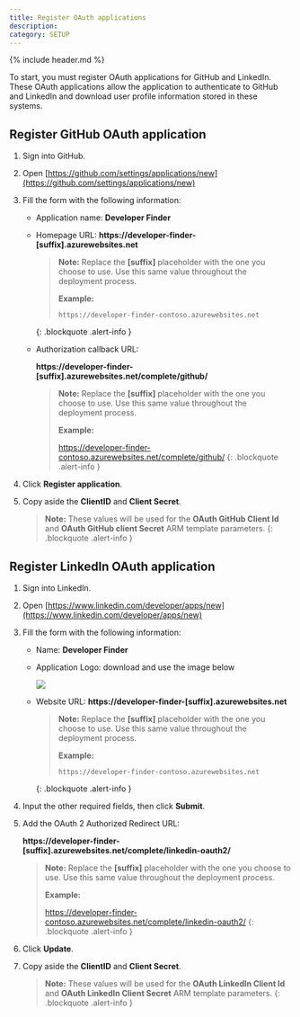 ```yaml
---
title: Register OAuth applications
description:
category: SETUP
---
```


{% include header.md %}

To start, you must register OAuth applications for GitHub and LinkedIn. These OAuth applications allow the application to authenticate to GitHub and LinkedIn and download user profile information stored in these systems.

## Register GitHub OAuth application

1. Sign into GitHub.
2. Open [https://github.com/settings/applications/new](https://github.com/settings/applications/new)
3. Fill the form with the following information:

   * Application name: **Developer Finder**

   * Homepage URL: **https://developer-finder-[suffix].azurewebsites.net**

      > **Note:** Replace the **[suffix]** placeholder with the one you choose to use. Use this same value throughout the deployment process.
      >
      > **Example:**
      >
      > 	https://developer-finder-contoso.azurewebsites.net
      {: .blockquote .alert-info }

   * Authorization callback URL:

     **https://developer-finder-[suffix].azurewebsites.net/complete/github/**

     > **Note:** Replace the **[suffix]** placeholder with the one you choose to use.  Use this same value throughout the deployment process.
     >
     > **Example:**
     >
     > 	https://developer-finder-contoso.azurewebsites.net/complete/github/
     {: .blockquote .alert-info }

4. Click **Register application**.
5. Copy aside the **ClientID** and **Client Secret**.

   > **Note:** These values will be used for the **OAuth GitHub Client Id** and **OAuth GitHub client Secret** ARM template parameters.
   {: .blockquote .alert-info }

## Register LinkedIn OAuth application

1. Sign into LinkedIn.

2. Open [https://www.linkedin.com/developer/apps/new](https://www.linkedin.com/developer/apps/new)

3. Fill the form with the following information:

   * Name: **Developer Finder**

   * Application Logo: download and use the image below

     ![]({{site.baseurl}}/img/developer-finder.png)

   * Website URL: **https://developer-finder-[suffix].azurewebsites.net**
      > **Note:** Replace the **[suffix]** placeholder with the one you choose to use.  Use this same value throughout the deployment process.
      >
      > **Example:**  
      >
      > ```
      > https://developer-finder-contoso.azurewebsites.net
      > ```
      {: .blockquote .alert-info }

4. Input the other required fields, then click **Submit**.

5. Add the OAuth 2 Authorized Redirect URL: 

   **https://developer-finder-[suffix].azurewebsites.net/complete/linkedin-oauth2/**

   > **Note:** Replace the **[suffix]** placeholder with the one you choose to use.  Use this same value throughout the deployment process.
   >
   > **Example:**
   >
   > 	https://developer-finder-contoso.azurewebsites.net/complete/linkedin-oauth2/
   {: .blockquote .alert-info }

6. Click **Update**.

7. Copy aside the **ClientID** and **Client Secret**.

   > **Note:** These values will be used for the **OAuth LinkedIn Client Id** and **OAuth LinkedIn Client Secret** ARM template parameters.
   {: .blockquote .alert-info }